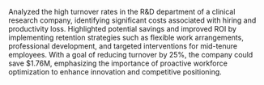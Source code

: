 Analyzed the high turnover rates in the R&D department of a clinical research company, identifying significant costs associated with hiring and productivity loss. Highlighted potential savings and improved ROI by implementing retention strategies such as flexible work arrangements, professional development, and targeted interventions for mid-tenure employees. With a goal of reducing turnover by 25%, the company could save $1.76M, emphasizing the importance of proactive workforce optimization to enhance innovation and competitive positioning.
